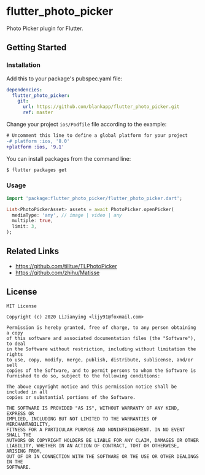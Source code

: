 # flutter_photo_picker

Photo Picker plugin for Flutter.

## Getting Started

### Installation

Add this to your package's pubspec.yaml file:

```yaml
dependencies:
  flutter_photo_picker:
    git:
      url: https://github.com/blankapp/flutter_photo_picker.git
      ref: master
```

Change your project `ios/Podfile` file according to the example:

```diff
# Uncomment this line to define a global platform for your project
-# platform :ios, '8.0'
+platform :ios, '9.1'
```

You can install packages from the command line:

```bash
$ flutter packages get
```

### Usage

```dart
import 'package:flutter_photo_picker/flutter_photo_picker.dart';

List<PhotoPickerAsset> assets = await PhotoPicker.openPicker(
  mediaType: 'any', // image | video | any
  multiple: true,
  limit: 3,
);
```

## Related Links

- https://github.com/tilltue/TLPhotoPicker
- https://github.com/zhihu/Matisse

## License

```
MIT License

Copyright (c) 2020 LiJianying <lijy91@foxmail.com>

Permission is hereby granted, free of charge, to any person obtaining a copy
of this software and associated documentation files (the "Software"), to deal
in the Software without restriction, including without limitation the rights
to use, copy, modify, merge, publish, distribute, sublicense, and/or sell
copies of the Software, and to permit persons to whom the Software is
furnished to do so, subject to the following conditions:

The above copyright notice and this permission notice shall be included in all
copies or substantial portions of the Software.

THE SOFTWARE IS PROVIDED "AS IS", WITHOUT WARRANTY OF ANY KIND, EXPRESS OR
IMPLIED, INCLUDING BUT NOT LIMITED TO THE WARRANTIES OF MERCHANTABILITY,
FITNESS FOR A PARTICULAR PURPOSE AND NONINFRINGEMENT. IN NO EVENT SHALL THE
AUTHORS OR COPYRIGHT HOLDERS BE LIABLE FOR ANY CLAIM, DAMAGES OR OTHER
LIABILITY, WHETHER IN AN ACTION OF CONTRACT, TORT OR OTHERWISE, ARISING FROM,
OUT OF OR IN CONNECTION WITH THE SOFTWARE OR THE USE OR OTHER DEALINGS IN THE
SOFTWARE.
```
